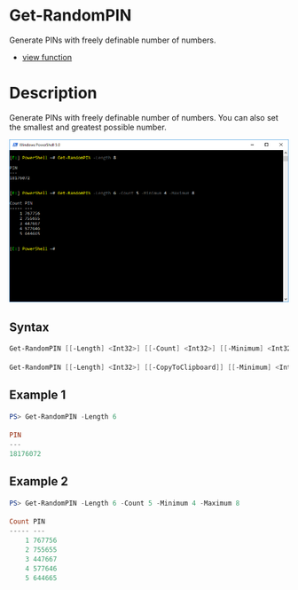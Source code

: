 # Get-RandomPIN

Generate PINs with freely definable number of numbers.

* [view function](https://github.com/BornToBeRoot/PowerShell/blob/master/Module/LazyAdmin/Functions/Get-RandomPIN.ps1)

# Description

Generate PINs with freely definable number of numbers. You can also set the smallest and greatest possible number. 

![Screenshot](Images/Get-RandomPIN.png?raw=true "Get-RandomPIN")

## Syntax 

```powershell
Get-RandomPIN [[-Length] <Int32>] [[-Count] <Int32>] [[-Minimum] <Int32>] [[-Maximum] <Int32>] [<CommonParameters>]

Get-RandomPIN [[-Length] <Int32>] [[-CopyToClipboard]] [[-Minimum] <Int32>] [[-Maximum] <Int32>] [<CommonParameters>]
```

## Example 1

```powershell
PS> Get-RandomPIN -Length 6

PIN
---
18176072

```

## Example 2

```powershell
PS> Get-RandomPIN -Length 6 -Count 5 -Minimum 4 -Maximum 8

Count PIN
----- ---
    1 767756
    2 755655
    3 447667
    4 577646
    5 644665
```
